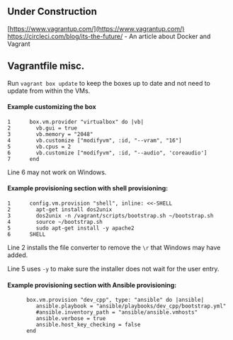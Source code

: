 

## Under Construction


[https://www.vagrantup.com/](https://www.vagrantup.com/)
https://circleci.com/blog/its-the-future/ - An article about Docker and Vagrant




## Vagrantfile misc.

Run ```vagrant box update``` to keep the boxes up to date and not
need to update from within the VMs.


#### Example customizing the box

```
1      box.vm.provider "virtualbox" do |vb|
2        vb.gui = true
3        vb.memory = "2048"
4        vb.customize ["modifyvm", :id, "--vram", "16"]
5        vb.cpus = 2
6        vb.customize ["modifyvm", :id, "--audio", 'coreaudio']
7      end
```

Line 6 may not work on Windows.



#### Example provisioning section with shell provisioning:

```
1      config.vm.provision "shell", inline: <<-SHELL
2        apt-get install dos2unix 
3        dos2unix -n /vagrant/scripts/bootstrap.sh ~/bootstrap.sh
4        source ~/bootstrap.sh
5        sudo apt-get install -y apache2
6      SHELL
```

Line 2 installs the file converter to remove the ```\r``` that Windows may have added.

Line 5 uses ```-y``` to make sure the installer does not wait for the user entry.

#### Example provisioning section with Ansible provisioning:

```
      box.vm.provision "dev_cpp", type: "ansible" do |ansible|
         ansible.playbook = "ansible/playbooks/dev_cpp/bootstrap.yml"
         #ansible.inventory_path = "ansible/ansible.vmhosts"
         ansible.verbose = true
         ansible.host_key_checking = false
      end
```



